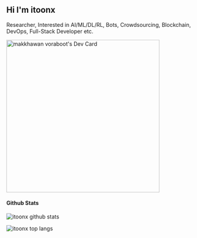 ## Hi I'm itoonx 

Researcher, Interested in AI/ML/DL/RL, Bots, Crowdsourcing, Blockchain, DevOps, Full-Stack Developer etc.

<a href="https://app.daily.dev/itoonx"><img src="https://api.daily.dev/devcards/79efca01dc434f688cfc7c69236c1b1d.png?r=y2p" width="400" alt="makkhawan voraboot's Dev Card"/></a>

#### Github Stats

![itoonx github stats](https://github-readme-stats.vercel.app/api?username=itoonx&count_private=true&theme=radical&hide=contribs,prs)

![itoonx top langs](https://github-readme-stats.vercel.app/api/top-langs/?username=itoonx&theme=radical&layout=compact)

<!-- ![itoonx top langs](https://github-readme-stats.vercel.app/api/wakatime?username=itoonx&theme=radical) -->
